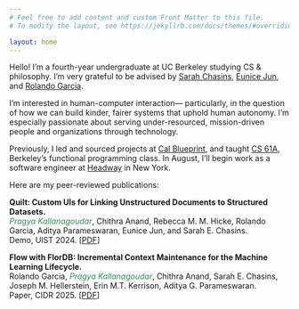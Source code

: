 ```yaml
---
# Feel free to add content and custom Front Matter to this file.
# To modify the layout, see https://jekyllrb.com/docs/themes/#overriding-theme-defaults

layout: home
---
```

Hello! I’m a fourth-year undergraduate at UC Berkeley studying CS & philosophy. I’m very grateful to be advised by [Sarah Chasins](https://schasins.com), [Eunice 
Jun](http://eunicemjun.com), and [Rolando Garcia](https://rlnsanz.github.io).

I’m interested in human-computer interaction&mdash; particularly, in the question of how we can build kinder, fairer systems that uphold human autonomy. 
I’m especially passionate about serving under-resourced, mission-driven people and organizations through technology. 

Previously, I led and sourced projects at [Cal Blueprint](https://calblueprint.org), and taught [CS 61A](https://cs61a.org), Berkeley’s functional programming class. In August, I’ll begin work as 
a software engineer at [Headway](https://headway.co) in New York.

Here are my peer-reviewed publications: 

<strong>Quilt: Custom UIs for Linking Unstructured Documents to Structured Datasets.</strong>\
<span style="color:#2E8B57"><i>Pragya Kallanagoudar</i></span>, Chithra Anand, Rebecca M. M. Hicke, Rolando Garcia, Aditya Parameswaran, Eunice Jun, and Sarah E. Chasins.\
Demo, UIST 2024. [[PDF](https://dl.acm.org/doi/10.1145/3672539.3686777)]

<strong>Flow with FlorDB: Incremental Context Maintenance for the Machine Learning Lifecycle.</strong>\
Rolando Garcia, <span style="color:#2E8B57"><i>Pragya Kallanagoudar</i></span>, Chithra Anand, Sarah E. Chasins, Joseph M. Hellerstein, Erin M.T. Kerrison, Aditya G. Parameswaran.\
Paper, CIDR 2025. [[PDF](https://www.vldb.org/cidrdb/papers/2025/p33-garcia.pdf)]